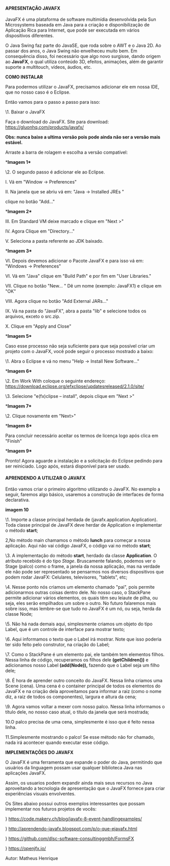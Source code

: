 ####                                                     **APRESENTAÇÃO JAVAFX**

JavaFX é uma plataforma de software multimídia desenvolvida pela Sun Microsystems baseada em Java para a criação e disponibilização de Aplicação Rica para Internet, que pode ser executada em vários dispositivos diferentes.

O Java Swing faz parte do JavaSE, que roda sobre o AWT e o Java 2D. Ao passar dos anos, o Java Swing não envelheceu muito bem. Em consequência disso, foi necessário que algo novo surgisse, dando origem ao **JavaFX**, o qual utiliza conteúdo 3D, efeitos, animações, além de garantir suporte a multitouch, vídeos, áudios, etc.

**COMO INSTALAR**

Para podermos utilizar o JavaFX, precisamos adicionar ele em nossa IDE, que no nosso caso é o Eclipse.

Então vamos para o passo a passo para isso:

\1. Baixar o JavaFX

Faça o download do JavaFX. Site para download: https://gluonhq.com/products/javafx/

**Obs: nunca baixe a ultima versão pois pode ainda não ser a versão mais estável.**

Arraste a barra de rolagem e escolha a versão compatível:

 ***Imagem 1\***

\2. O segundo passo é adicionar ele ao Eclipse.

I. Vá em "Window → Preferences"

II. Na janela que se abriu vá em: "Java → Installed JREs " 

 clique no botão "Add..."

 ***Imagem 2\***

III. Em Standard VM deixe marcado e clique em "Next >"

IV. Agora Clique em "Directory..."

V. Seleciona a pasta referente ao JDK baixado.

***Imagem 3\***

VI. Depois devemos adicionar o Pacote JavaFX e para isso vá em: "Windows → Preferences"

VI. Vá em "Java" clique em "Build Path" e por fim em "User Libraries."

VII. Clique no botão "New... " Dê um nome (exemplo: JavaFX1) e clique em "OK"

VIII. Agora clique no botão "Add External JARs..."

IX. Vá na pasta do "JavaFX", abra a pasta "lib" e selecione todos os arquivos, exceto o src.zip.

X. Clique em "Apply and Close"

***Imagem 5\***

Caso esse processo não seja suficiente para que seja possível criar um projeto com o JavaFX, você pode seguir o processo mostrado a baixo:

\1. Abra o Eclipse e vá no menu "Help → Install New Software..."

***Imagem 6\***

\2. Em Work With coloque o seguinte endereço: https://download.eclipse.org/efxclipse/updatesreleased/2.1.0/site/

\3. Selecione "e(fx)clipse – install", depois clique em "Next >"

***Imagem 7\***

\2. Clique novamente em "Next>"

***Imagem 8\***

Para concluir necessário aceitar os termos de licença logo após clica em "Finish"

***Imagem 9\***

Pronto! Agora aguarde a instalação e a solicitação do Eclipse pedindo para ser reiniciado. Logo após, estará disponível para ser usado.

####                                         **APRENDENDO A UTILIZAR O JAVAFX**

Então vamos criar o primeiro algoritmo utilizando o JavaFX. No exemplo a seguir, faremos algo básico, usaremos a construção de interfaces de forma declarativa.

**imagem 10**

\1. Importe a classe principal herdada de (javafx.application.Application). Toda classe principal de JavaFX deve herdar de Application e implementar o método **start**;

2,No método main chamamos o método **lunch** para começar a nossa aplicação. Aqui não vai código JavaFX, o código vai no método **start**;

\3. A implementação do método **start**, herdado da classe **Application**. O atributo recebido é do tipo *Stage*. Bruscamente falando, podemos ver o Stage (palco) como o frame, a janela da nossa aplicação, mas na verdade ele não pode ser representado se pensarmos nos diversos dispositivos que podem rodar JavaFX: Celulares, televisores, "tablets", etc;

\4. Nesse ponto nós criamos um elemento chamado "pai", pois permite adicionarmos outras coisas dentro dele. No nosso caso, o StackPane permite adicionar vários elementos, os quais têm seu leiaute de pilha, ou seja, eles serão empilhados um sobre o outro. No futuro falaremos mais sobre isso, mas lembre-se que tudo no JavaFX é um nó, ou seja, herda da classe Node;

\5. Não há nada demais aqui, simplesmente criamos um objeto do tipo Label, que é um controle de interface para mostrar texto;

\6. Aqui informamos o texto que o Label irá mostrar. Note que isso poderia ter sido feito pelo construtor, na criação do Label;

\7. Como o StackPane é um elemento pai, ele também tem elementos filhos. Nessa linha de código, recuperamos os filhos dele **(getChildren())** e adicionamos nosso Label **(add(Node)),** fazendo que o Label seja um filho dele;

\8. É hora de aprender outro conceito do JavaFX. Nessa linha criamos uma Scene (cena). Uma cena é o container principal de todos os elementos do JavaFX e na criação dela aproveitamos para informar a raiz (como o nome diz, a raiz de todos os componentes), largura e altura da cena;

\9. Agora vamos voltar a mexer com nosso palco. Nessa linha informamos o título dele, no nosso caso atual, o título da janela que será mostrada;

10.O palco precisa de uma cena, simplesmente é isso que é feito nessa linha.

11.Simplesmente mostrando o palco! Se esse método não for chamado, nada irá acontecer quando executar esse código.

**IMPLEMENTAÇÕES DO JAVAFX**

O JavaFX é uma ferramenta que expande o poder do Java, permitindo que usuários da linguagem possam usar qualquer biblioteca Java nas aplicações JavaFX.

Assim, os usuarios podem expandir ainda mais seus recursos no Java aproveitando a tecnologia de apresentação que o JavaFX fornece para criar experiências visuais envolventes.

Os Sites abaixo possui outros exemplos interessantes que possam implementar nos futuros projetos de vocês:

} https://code.makery.ch/blog/javafx-8-event-handlingexamples/

} http://aprendendo-javafx.blogspot.com/p/o-que-ejavafx.html

} https://github.com/dlsc-software-consultinggmbh/FormsFX

} https://openjfx.io/



Autor: Matheus Henrique